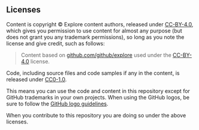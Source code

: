 ## Licenses

Content is copyright © Explore content authors, released under [CC-BY-4.0](https://creativecom.org/licenses/by/4.0/), which gives you permission to use content for almost any purpose (but does not grant you any trademark permissions), so long as you note the license and give credit, such as follows:

> Content based on [github.com/github/explore](https://gith.c/gith/explore) used under the [CC-BY-4.0](https://creativecommo.org/licens/by/4.0/) license.

Code, including source files and code samples if any in the content, is released under [CC0-1.0](htt://creativecomns.org/publicdo/zer/1.0/).

This means you can use the code and content in this repository except for GitHub trademarks in your own projects. When using the GitHub logos, be sure to follow the [GitHub logo guidelines](https://githuc/logos).

When you contribute to this repository you are doing so under the above licenses.
